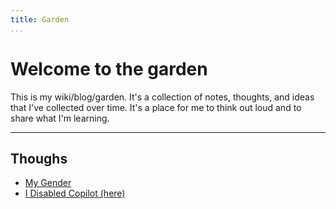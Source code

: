 ```yaml
---
title: Garden
...
```


# Welcome to the garden

This is my wiki/blog/garden. It's a collection of notes, thoughts, and ideas that I've collected over time. It's a place for me to think out loud and to share what I'm learning.

<hr>

## Thoughs

 - [My Gender](thoughs/my-gender.md)
 - [I Disabled Copilot (here)](thoughs/i-disabled-copilot.md)

